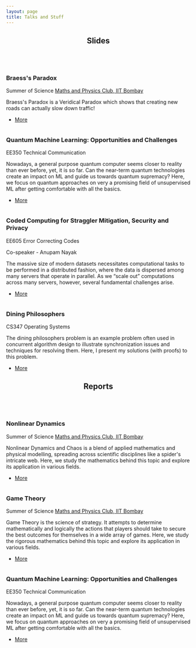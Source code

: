 ```yaml
---
layout: page
title: Talks and Stuff
---
```

<section>
    <header class="major">
        <h2>Slides</h2>
    </header>
    <div class="posts">
        <article>
            <a href="Game Theory" class="image"><img src="/Thumbnails/braess-paradox.png" alt="" /></a>
            <h3>Braess's Paradox</h3>
            <p>Summer of Science <a href="http://mnp-club.github.io/">Maths and Physics Club, IIT Bombay</a></p>
            <p>Braess's Paradox is a Veridical Paradox which shows that creating new roads can actually slow down traffic!</p>
            <ul class="actions">
                <li><a href="Game Theory" class="button">More</a></li>
            </ul>
        </article>
        <article>
            <a href="Quantum Machine Learning" class="image"><img src="/Thumbnails/quantum-computing.jpg" alt="" /></a>
            <h3>Quantum Machine Learning: Opportunities and Challenges</h3>
            <p>EE350 Technical Communication</p>
            <p>Nowadays, a general purpose quantum computer seems closer to reality than ever before, yet, it is so far. Can the near-term quantum technologies create an impact on ML and guide us towards quantum supremacy? Here, we focus on quantum approaches on very a promising field of unsupervised ML after getting comfortable with all the basics.</p>
            <ul class="actions">
                <li><a href="Quantum Machine Learning" class="button">More</a></li>
            </ul>
        </article>
        <article>
            <a href="Coded Computing" class="image"><img class="inversion" src="/Thumbnails/coded-computing.svg" alt="" /></a>
            <h3>Coded Computing for Straggler Mitigation, Security and Privacy</h3>
            <p>EE605 Error Correcting Codes</p>
            <p>Co-speaker - Anupam Nayak</p>
            <p>The massive size of modern datasets necessitates computational tasks to be performed in a distributed fashion, where the data is dispersed among many servers that operate in parallel. As we “scale out” computations across many servers, however, several fundamental challenges arise.</p>
            <ul class="actions">
                <li><a href="Coded Computing" class="button">More</a></li>
            </ul>
        </article>
        <article>
            <a href="Dining Philosophers" class="image"><img class="inversion" src="/Thumbnails/dining-philosophers.svg" alt="" /></a>
            <h3>Dining Philosophers</h3>
            <p>CS347 Operating Systems</p>
            <p>The dining philosophers problem is an example problem often used in concurrent algorithm design to illustrate synchronization issues and techniques for resolving them. Here, I present my solutions (with proofs) to this problem.</p>
            <ul class="actions">
                <li><a href="Dining Philosophers" class="button">More</a></li>
            </ul>
        </article>
    </div>
</section>
<section>
    <header class="major">
        <h2>Reports</h2>
    </header>
    <div class="posts">
        <article>
            <a href="Nonlinear Dynamics" class="image"><img src="/Thumbnails/mandelbrot-set.jpg" alt="" /></a>
            <h3>Nonlinear Dynamics</h3>
            <p>Summer of Science <a href="http://mnp-club.github.io/">Maths and Physics Club, IIT Bombay</a></p>
            <p>Nonlinear Dynamics and Chaos is a blend of applied mathematics and physical modelling, spreading across scientific disciplines like a spider's intricate web. Here, we study the mathematics behind this topic and explore its application in various fields.</p>
            <ul class="actions">
                <li><a href="Nonlinear Dynamics" class="button">More</a></li>
            </ul>
        </article>
        <article>
            <a href="Game Theory" class="image"><img src="/Thumbnails/game-theory.svg" alt="" /></a>
            <h3>Game Theory</h3>
            <p>Summer of Science <a href="http://mnp-club.github.igo/">Maths and Physics Club, IIT Bombay</a></p>
            <p>Game Theory is the science of strategy. It attempts to determine mathematically and logically the actions that players should take to secure the best outcomes for themselves in a wide array of games. Here, we study the rigorous mathematics behind this topic and explore its application in various fields.</p>
            <ul class="actions">
                <li><a href="Game Theory" class="button">More</a></li>
            </ul>
        </article>
        <article>
            <a href="Quantum Machine Learning" class="image"><img src="/Thumbnails/quantum-computing.jpg" alt="" /></a>
            <h3>Quantum Machine Learning: Opportunities and Challenges</h3>
            <p>EE350 Technical Communication</p>
            <p>Nowadays, a general purpose quantum computer seems closer to reality than ever before, yet, it is so far. Can the near-term quantum technologies create an impact on ML and guide us towards quantum supremacy? Here, we focus on quantum approaches on very a promising field of unsupervised ML after getting comfortable with all the basics.</p>
            <ul class="actions">
                <li><a href="Quantum Machine Learning" class="button">More</a></li>
            </ul>
        </article>
    </div>
</section>